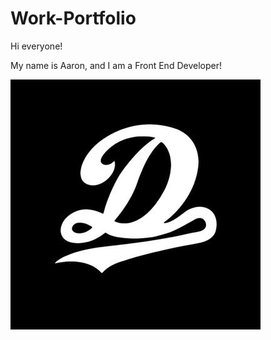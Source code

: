 # Work-Portfolio

Hi everyone! 

My name is Aaron, and I am a Front End Developer!

![GitHub Logo](images/logo.png)
